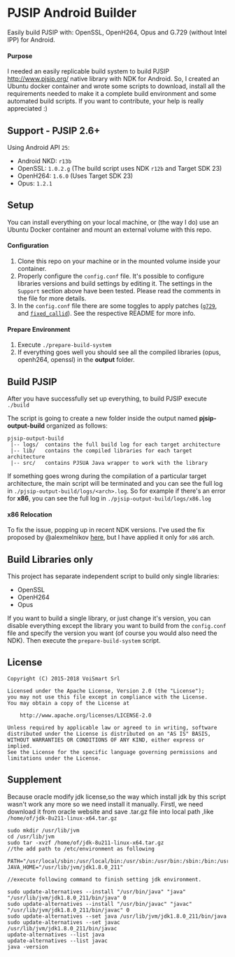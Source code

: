 # PJSIP Android Builder
Easily build PJSIP with: OpenSSL, OpenH264, Opus and G.729 (without Intel IPP) for Android.

#### Purpose
I needed an easily replicable build system to build PJSIP http://www.pjsip.org/ native library with NDK for Android. So, I created an Ubuntu docker container and wrote some scripts to download, install all the requirements needed to make it a complete build environment and some automated build scripts.
If you want to contribute, your help is really appreciated :)

## Support - PJSIP 2.6+
Using Android API `25`:
- Android NKD: `r13b`
- OpenSSL: `1.0.2.g` (The build script uses NDK `r12b` and Target SDK 23)
- OpenH264: `1.6.0` (Uses Target SDK 23)
- Opus: `1.2.1`

## Setup
You can install everything on your local machine, or (the way I do) use an Ubuntu Docker container and mount an external volume with this repo.

#### Configuration
1. Clone this repo on your machine or in the mounted volume inside your container.
2. Properly configure the `config.conf` file. It's possible to configure libraries versions and build settings by editing it. The settings in the `Support` section above have been tested. Please read the comments in the file for more details.
3. In the `config.conf` file there are some toggles to apply patches ([`g729`](patches/support_g729), and [`fixed_callid`](patches/fixed_callid)). See the respective README for more info.

#### Prepare Environment
1. Execute `./prepare-build-system`
2. If everything goes well you should see all the compiled libraries (opus, openh264, openssl) in the <b>output</b> folder.

## Build PJSIP
After you have successfully set up everything, to build PJSIP execute `./build`

The script is going to create a new folder inside the output named <b>pjsip-output-build</b> organized as follows:
```
pjsip-output-build
 |-- logs/  contains the full build log for each target architecture
 |-- lib/   contains the compiled libraries for each target architecture
 |-- src/   contains PJSUA Java wrapper to work with the library
```
If something goes wrong during the compilation of a particular target architecture, the main script will be terminated and you can see the full log in `./pjsip-output-build/logs/<arch>.log`. So for example if there's an error for <b>x86</b>, you can see the full log in `./pjsip-output-build/logs/x86.log`

#### x86 Relocation
To fix the issue, popping up in recent NDK versions. I've used the fix proposed by @alexmelnikov [here](https://github.com/VoiSmart/pjsip-android-builder/pull/28/commits/b4b1868b741f7eae037ea8b7ab274c8f1ac2c3e8), but I have applied it only for `x86` arch.

## Build Libraries only
This project has separate independent script to build only single libraries:
- OpenSSL
- OpenH264
- Opus

If you want to build a single library, or just change it's version, you can disable everything except the library you want to build from the `config.conf` file and specify the version you want (of course you would also need the NDK). Then execute the `prepare-build-system` script.

## License
    Copyright (C) 2015-2018 VoiSmart Srl

    Licensed under the Apache License, Version 2.0 (the "License");
    you may not use this file except in compliance with the License.
    You may obtain a copy of the License at

        http://www.apache.org/licenses/LICENSE-2.0

    Unless required by applicable law or agreed to in writing, software
    distributed under the License is distributed on an "AS IS" BASIS,
    WITHOUT WARRANTIES OR CONDITIONS OF ANY KIND, either express or implied.
    See the License for the specific language governing permissions and
    limitations under the License.
## Supplement

Because oracle modify jdk license,so the way which install jdk by this script wasn't work any more so we need install it manually.
Firstl, we need download it from oracle website and save .tar.gz file into local path ,like  `/home/of/jdk-8u211-linux-x64.tar.gz`


```
sudo mkdir /usr/lib/jvm
cd /usr/lib/jvm
sudo tar -xvzf /home/of/jdk-8u211-linux-x64.tar.gz
//the add path to /etc/environment as following

PATH="/usr/local/sbin:/usr/local/bin:/usr/sbin:/usr/bin:/sbin:/bin:/usr/games:/usr/local/games:/usr/lib/jvm/jdk1.8.0_211/bin"
JAVA_HOME="/usr/lib/jvm/jdk1.8.0_211"

//execute following command to finish setting jdk environment.

sudo update-alternatives --install "/usr/bin/java" "java" "/usr/lib/jvm/jdk1.8.0_211/bin/java" 0
sudo update-alternatives --install "/usr/bin/javac" "javac" "/usr/lib/jvm/jdk1.8.0_211/bin/javac" 0
sudo update-alternatives --set java /usr/lib/jvm/jdk1.8.0_211/bin/java
sudo update-alternatives --set javac /usr/lib/jvm/jdk1.8.0_211/bin/javac
update-alternatives --list java
update-alternatives --list javac
java -version
```